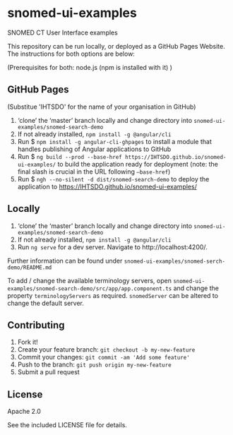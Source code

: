 # snomed-ui-examples
SNOMED CT User Interface examples

This repository can be run locally, or deployed as a GitHub Pages Website.  The instructions for both options are below:

(Prerequisites for both: node.js (npm is installed with it) )

## GitHub Pages

(Substitue 'IHTSDO' for the name of your organisation in GitHub)

1.	‘clone’ the ‘master’ branch locally and change directory into `snomed-ui-examples/snomed-search-demo`
3.  If not already installed, `npm install -g @angular/cli`
2.	Run $ `npm install -g angular-cli-ghpages` to install a module that handles publishing of Angular applications to GitHub
3.	Run $ `ng build --prod --base-href https://IHTSDO.github.io/snomed-ui-examples/` to build the application ready for deployment (note: the final slash is crucial in the URL following `–base-href`)
4.	Run $ `ngh --no-silent -d dist/snomed-search-demo` to deploy the application to https://IHTSDO.github.io/snomed-ui-examples/

## Locally

1.	‘clone’ the ‘master’ branch locally and change directory into `snomed-ui-examples/snomed-search-demo`
2.	If not already installed, `npm install -g @angular/cli`
3.	Run `ng serve` for a dev server. Navigate to http://localhost:4200/.

Further information can be found under `snomed-ui-examples/snomed-serch-demo/README.md`

To add / change the available terminology servers, open `snomed-ui-examples/snomed-search-demo/src/app/app.component.ts` and 
change the property `terminologyServers` as required.  `snomedServer` can be altered to change the default server.

## Contributing

1. Fork it!
2. Create your feature branch: `git checkout -b my-new-feature`
3. Commit your changes: `git commit -am 'Add some feature'`
4. Push to the branch: `git push origin my-new-feature`
5. Submit a pull request

## License

Apache 2.0

See the included LICENSE file for details.

